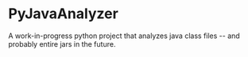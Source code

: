 # PyJavaAnalyzer
A work-in-progress python project that analyzes java class files -- and probably entire jars in the future.
